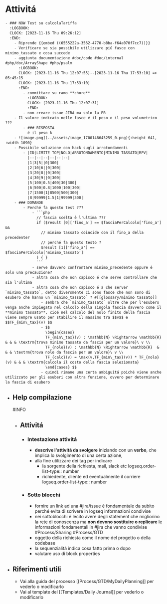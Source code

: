 # Attivitá
	- ### NOW Test su calcolaTariffa
	  :LOGBOOK:
	  CLOCK: [2023-11-16 Thu 09:26:12]
	  :END:
		- Riprende {{embed ((6555222a-3562-4770-b8ba-f64a070f7cc7))}}
		- Verificare se sia possibile utilizzare piú fasce con minimo_tassato e cosa succede
		- aggiunta documentazione #doc/code #doc/internal #php/doc/ArrayShape #php/psalm
		  :LOGBOOK:
		  CLOCK: [2023-11-16 Thu 12:07:55]--[2023-11-16 Thu 17:53:10] =>  05:45:15
		  CLOCK: [2023-11-16 Thu 17:53:10]
		  :END:
			- committare su ramo **chore**
			  :LOGBOOK:
			  CLOCK: [2023-11-16 Thu 12:07:31]
			  :END:
			- non creare issue JIRA ma solo la PR
		- Il valore indicato nelle fasce é il peso o il peso volumetrico ???
			- ### RISPOSTA
			  é il peso k
		- ![image.png](../assets/image_1700148645259_0.png){:height 641, :width 1090}
		- Possibile soluzione con hack sugli arrotondamenti
			- |ID|LIMITE TOP|NOLO|ARROTONDAMENTO|MINIMO TASSATO|RPV|
			  |--|--|--|--|--|--|
			  |1|3|5||0|300|
			  |2|10|6||0|300|
			  |3|20|8||0|300|
			  |4|30|9||0|300|
			  |5|100|0.5|400|30|300|
			  |6|500|0.8|1000|100|300|
			  |7|1500|1|8500|500|300|
			  |8|99999|1.5|1|99999|300|
		- ### DOMANDE
			- Perché fa questo test ???
				- ```php
				  // fascia scelta ê l'ultima ???
				  if ($result [0]['fino_a'] == $fasciaPerCalcolo['fino_a'] &&
				  	// minimo tassato coincide con il fino_a della precedente?
				  	// perché fa questo testo ?
				  	$result [1]['fino_a'] == $fasciaPerCalcolo['minimo_tassato']
				  ) { }
				  ```
				- serve davvero confrontare minimo_precedente oppure é solo una precauzione?
				- altra cosa che non capisco é che serve controllare che sia l'ultima
				- altra cosa che non capisco é a che server `minimo_tassato`, detto diversmente ci sono fasce che non sono di esubero che hanno un `minimo_tassato` ? #[[glossary/minimo tassato]]
					- sembra che `minimo_tassato` oltre che per l'esubero venga anche impiegato nel calcolo della singola fascia davvero come il **minimo tassato**, cioé nel calcolo del nolo finito della fascia viene sempre usato per stabilire il massimo tra $$v$$ e $$TF_{min\_tax}(v) $$
					- $$
					  \begin{cases}
					  TF_{min\_tax}(v) : \mathbb{N} \Rightarrow \mathbb{R}  & & & \textrm{trova minimo tassato da fascia per un valore}\ v \\
					  TF_{nolo}(v) : \mathbb{N} \Rightarrow \mathbb{R}  & & & \textrm{trova nolo da fascia per un valore}\ v \\
					  TF_{calc}(v) = \max(v,TF_{min\_tax}(v)) * TF_{nolo}(v) & & & \textrm{calcola il costo della fascia selezionata}
					  \end{cases} $$
					- quindi rimane una certa ambiguitá poiché viene anche utilizzato per gli esuberi con altra funzione, ovvero per determinare la fascia di esubero
- ## Help compilazione
  #INFO
	- ## Attivitá
		- ### Intestazione attivitá
			- **descrive l'attivitá da svolgere** iniziando con un **verbo**, che implica lo svolgimento di una certa azione,
			- alla fine utilizzare dei tag per indicare
				- la sorgente della richiesta, mail, slack etc
				  logseq.order-list-type:: number
				- richiedente, cliente ed eventualmente il corriere
				  logseq.order-list-type:: number
		- ### Sotto blocchi
			- fornire un link ad una #jira/issue é fondamentale da subito perché evita di scrivere in logseq informazioni condivise
			- nei sottoblocchi é lecito avere degli statement che migliorino la rete di conoscenza ma **non devono sostituire o replicare** le informazioni fondamentali in #jira che vanno condivise #Process/Sharing #Process/GTD
			- oggetto della richiesta come il nome del progetto o della codebase
			- la sequenzialitá indica cosa fatto prima o dopo
			- valutare uso di block properties
- ## Riferimenti utili
	- Vai alla guida del processo [[Process/GTD/MyDailyPlanning]] per vederlo o modificarlo
	- Vai al template del [[Templates/Daily Journal]] per vederlo o modificarlo